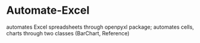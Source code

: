 # Automate-Excel
automates Excel spreadsheets through openpyxl package; automates cells, charts through two classes (BarChart, Reference)
